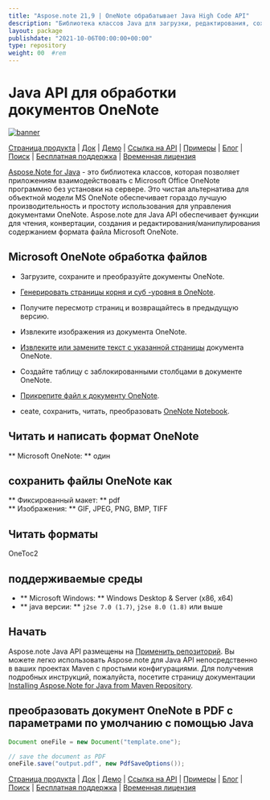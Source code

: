 ```yaml
---
title: "Aspose.note 21,9 | OneNote обрабатывает Java High Code API" 
description: "Библиотека классов Java для загрузки, редактирования, сохранения и преобразования форматов OneNote. Поддерживает страницы, изображения, текст, таблицы, вложения, теги, задачи, стили текста и гиперссылки." 
layout: package
publishdate: "2021-10-06T00:00:00+00:00"
type: repository
weight: 00	#rem
---
```


# Java API для обработки документов OneNote
[![banner](../aspose_note-for-java-banner.png)](./)

[Страница продукта](https://products.aspose.com/note/java) | [Док](https://docs.aspose.com/note/java/) | [Демо](https://products.aspose.app/note/family) | [Ссылка на API](https://apireference.aspose.com/note/java) | [Примеры](https://github.com/aspose-note/Aspose.Note-for-Java) | [Блог](https://blog.aspose.com/category/note/) | [Поиск](https://search.aspose.com/) | [Бесплатная поддержка](https://forum.aspose.com/c/note) | [Временная лицензия](https://purchase.aspose.com/temporary-license)

[Aspose.Note for Java](https://products.aspose.com/note/java) - это библиотека классов, которая позволяет приложениям взаимодействовать с Microsoft Office OneNote программно без установки на сервере. Это чистая альтернатива для объектной модели MS OneNote обеспечивает гораздо лучшую производительность и простоту использования для управления документами OneNote. Aspose.note для Java API обеспечивает функции для чтения, конвертации, создания и редактирования/манипулирования содержанием формата файла Microsoft OneNote.

## Microsoft OneNote обработка файлов
- Загрузите, сохраните и преобразуйте документы OneNote.

- [Генерировать страницы корня и суб -уровня в OneNote](https://docs.aspose.com/note/java/working-with-pages/).
- Получите пересмотр страниц и возвращайтесь в предыдущую версию.
- Извлеките изображения из документа OneNote.

- [Извлеките или замените текст с указанной страницы](https://docs.aspose.com/note/java/working-with-text/) документа OneNote.
- Создайте таблицу с заблокированными столбцами в документе OneNote.

- [Прикрепите файл к документу OneNote](https://docs.aspose.com/note/java/working-with-attachments/).

- ceate, сохранить, читать, преобразовать [OneNote Notebook](https://docs.aspose.com/note/java/working-with-onenote-notebook/).

## Читать и написать формат OneNote
** Microsoft OneNote: ** один

## сохранить файлы OneNote как
** Фиксированный макет: ** pdf \
** Изображения: ** GIF, JPEG, PNG, BMP, TIFF

## Читать форматы
OneToc2

## поддерживаемые среды
- ** Microsoft Windows: ** Windows Desktop & Server (x86, x64)
- ** java версии: ** `j2se 7.0 (1.7)`, `j2se 8.0 (1.8)` или выше

## Начать

Aspose.note Java API размещены на [Применить репозиторий](https://repository.aspose.com/note/). Вы можете легко использовать Aspose.note для Java API непосредственно в ваших проектах Maven с простыми конфигурациями. Для получения подробных инструкций, пожалуйста, посетите страницу документации [Installing Aspose.Note for Java from Maven Repository](https://docs.aspose.com/note/java/installation/).

## преобразовать документ OneNote в PDF с параметрами по умолчанию с помощью Java

```java
Document oneFile = new Document("template.one");

// save the document as PDF
oneFile.save("output.pdf", new PdfSaveOptions());
```

[Страница продукта](https://products.aspose.com/note/java) | [Док](https://docs.aspose.com/note/java/) | [Демо](https://products.aspose.app/note/family) | [Ссылка на API](https://apireference.aspose.com/note/java) | [Примеры](https://github.com/aspose-note/Aspose.Note-for-Java) | [Блог](https://blog.aspose.com/category/note/) | [Поиск](https://search.aspose.com/) | [Бесплатная поддержка](https://forum.aspose.com/c/note) | [Временная лицензия](https://purchase.aspose.com/temporary-license)

